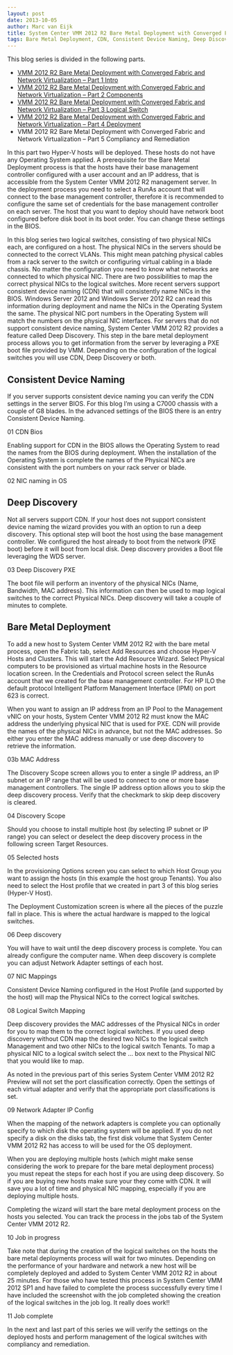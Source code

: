 ```yaml
---
layout: post
date: 2013-10-05
author: Marc van Eijk
title: System Center VMM 2012 R2 Bare Metal Deployment with Converged Fabric and Network Virtualization – Part 4 Deployment
tags: Bare Metal Deployment, CDN, Consistent Device Naming, Deep Discovery, Host Profile, Logical Switch, MAC Address, System Center 2012 R2, VMM 2012 R2
---
```

This blog series is divided in the following parts.

- [VMM 2012 R2 Bare Metal Deployment with Converged Fabric and Network Virtualization – Part 1 Intro](/2013/08/28/bmd1)
- [VMM 2012 R2 Bare Metal Deployment with Converged Fabric and Network Virtualization – Part 2 Components](/2013/08/30/bmd2)
- [VMM 2012 R2 Bare Metal Deployment with Converged Fabric and Network Virtualization – Part 3 Logical Switch](/2013/09/22/bmd3)
- [VMM 2012 R2 Bare Metal Deployment with Converged Fabric and Network Virtualization – Part 4 Deployment](/2013/10/05/bmd4)
- VMM 2012 R2 Bare Metal Deployment with Converged Fabric and Network Virtualization – Part 5 Compliancy and Remediation

In this part two Hyper-V hosts will be deployed. These hosts do not have any Operating System applied. A prerequisite for the Bare Metal Deployment process is that the hosts have their base management controller configured with a user account and an IP address, that is accessible from the System Center VMM 2012 R2 management server. In the deployment process you need to select a RunAs account that will connect to the base management controller, therefore it is recommended to configure the same set of credentials for the base management controller on each server. The host that you want to deploy should have network boot configured before disk boot in its boot order. You can change these settings in the BIOS.

In this blog series two logical switches, consisting of two physical NICs each, are configured on a host. The physical NICs in the servers should be connected to the correct VLANs. This might mean patching physical cables from a rack server to the switch or configuring virtual cabling in a blade chassis. No matter the configuration you need to know what networks are connected to which physical NIC. There are two possibilities to map the correct physical NICs to the logical switches. More recent servers support consistent device naming (CDN) that will consistently name NICs in the BIOS. Windows Server 2012 and Windows Server 2012 R2 can read this information during deployment and name the NICs in the Operating System the same. The physical NIC port numbers in the Operating System will match the numbers on the physical NIC interfaces. For servers that do not support consistent device naming, System Center VMM 2012 R2 provides a feature called Deep Discovery. This step in the bare metal deployment process allows you to get information from the server by leveraging a PXE boot file provided by VMM. Depending on the configuration of the logical switches you will use CDN, Deep Discovery or both.

## Consistent Device Naming

If you server supports consistent device naming you can verify the CDN settings in the server BIOS. For this blog I’m using a C7000 chassis with a couple of G8 blades. In the advanced settings of the BIOS there is an entry Consistent Device Naming.

01 CDN Bios

Enabling support for CDN in the BIOS allows the Operating System to read the names from the BIOS during deployment. When the installation of the Operating System is complete the names of the Physical NICs are consistent with the port numbers on your rack server or blade.

02 NIC naming in OS

## Deep Discovery

Not all servers support CDN. If your host does not support consistent device naming the wizard provides you with an option to run a deep discovery. This optional step will boot the host using the base management controller. We configured the host already to boot from the network (PXE boot) before it will boot from local disk. Deep discovery provides a Boot file leveraging the WDS server.

03 Deep Discovery PXE

The boot file will perform an inventory of the physical NICs (Name, Bandwidth, MAC address). This information can then be used to map logical switches to the correct Physical NICs. Deep discovery will take a couple of minutes to complete.


## Bare Metal Deployment

To add a new host to System Center VMM 2012 R2 with the bare metal process, open the Fabric tab, select Add Resources and choose Hyper-V Hosts and Clusters. This will start the Add Resource Wizard. Select Physical computers to be provisioned as virtual machine hosts in the Resource location screen. In the Credentials and Protocol screen select the RunAs account that we created for the base management controller. For HP ILO the default protocol Intelligent Platform Management Interface (IPMI) on port 623 is correct.

When you want to assign an IP address from an IP Pool to the Management vNIC on your hosts, System Center VMM 2012 R2 must know the MAC address the underlying physical NIC that is used for PXE. CDN will provide the names of the physical NICs in advance, but not the MAC addresses. So either you enter the MAC address manually or use deep discovery to retrieve the information.

03b MAC Address

The Discovery Scope screen allows you to enter a single IP address, an IP subnet or an IP range that will be used to connect to one or more base management controllers. The single IP address option allows you to skip the deep discovery process. Verify that the checkmark to skip deep discovery is cleared.

04 Discovery Scope

Should you choose to install multiple host (by selecting IP subnet or IP range) you can select or deselect the deep discovery process in the following screen Target Resources.

05 Selected hosts

In the provisioning Options screen you can select to which Host Group you want to assign the hosts (in this example the host group Tenants). You also need to select the Host profile that we created in part 3 of this blog series (Hyper-V Host).

The Deployment Customization screen is where all the pieces of the puzzle fall in place. This is where the actual hardware is mapped to the logical switches.

06 Deep discovery

You will have to wait until the deep discovery process is complete. You can already configure the computer name. When deep discovery is complete you can adjust Network Adapter settings of each host.

07 NIC Mappings

Consistent Device Naming configured in the Host Profile (and supported by the host) will map the Physical NICs to the correct logical switches.

08 Logical Switch Mapping

Deep discovery provides the MAC addresses of the Physical NICs in order for you to map them to the correct logical switches.  If you used deep discovery without CDN map the desired two NICs to the logical switch Management and two other NICs to the logical switch Tenants. To map a physical NIC to a logical switch select the … box next to the Physical NIC that you would like to map.

As noted in the previous part of this series System Center VMM 2012 R2 Preview will not set the port classification correctly. Open the settings of each virtual adapter and verify that the appropriate port classifications is set.

09 Network Adapter IP Config

When the mapping of the network adapters is complete you can optionally specify to which disk the operating system will be applied. If you do not specify a disk on the disks tab, the first disk volume that System Center VMM 2012 R2 has access to will be used for the OS deployment.

When you are deploying multiple hosts (which might make sense considering the work to prepare for the bare metal deployment process) you must repeat the steps for each host if you are using deep discovery. So if you are buying new hosts make sure your they come with CDN. It will save you a lot of time and physical NIC mapping, especially if you are deploying multiple hosts.

Completing the wizard will start the bare metal deployment process on the hosts you selected. You can track the process in the jobs tab of the System Center VMM 2012 R2.

10 Job in progress

Take note that during the creation of the logical switches on the hosts the bare metal deployments process will wait for two minutes. Depending on the performance of your hardware and network a new host will be completely deployed and added to System Center VMM 2012 R2 in about 25 minutes. For those who have tested this process in System Center VMM 2012 SP1 and have failed to complete the process successfully every time I have included the screenshot with the job completed showing the creation of the logical switches in the job log. It really does work!!

11 Job complete

In the next and last part of this series we will verify the settings on the deployed hosts and perform management of the logical switches with compliancy and remediation.
